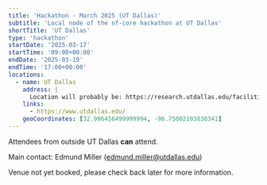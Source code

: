 ```yaml
---
title: 'Hackathon - March 2025 (UT Dallas)'
subtitle: 'Local node of the nf-core hackathon at UT Dallas'
shortTitle: 'UT Dallas'
type: 'hackathon'
startDate: '2025-03-17'
startTime: '09:00+00:00'
endDate: '2025-03-19'
endTime: '17:00+00:00'
locations:
  - name: UT Dallas
    address: |
      Location will probably be: https://research.utdallas.edu/facilities/bsb
    links:
      - https://www.utdallas.edu/
    geoCoordinates: [32.996456499999994, -96.75002103838341]
---
```


Attendees from outside UT Dallas **can** attend.

Main contact: Edmund Miller ([edmund.miller@utdallas.edu](mailto:edmund.miller@utdallas.edu))

Venue not yet booked, please check back later for more information.
